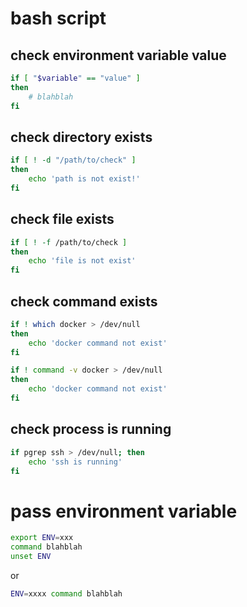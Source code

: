 # bash script

## check environment variable value

```bash
if [ "$variable" == "value" ]
then
    # blahblah
fi
```


## check directory exists


```bash
if [ ! -d "/path/to/check" ]
then
    echo 'path is not exist!'
fi
```


## check file exists


```bash
if [ ! -f /path/to/check ]
then
    echo 'file is not exist'
fi
```


## check command exists

```bash
if ! which docker > /dev/null
then
    echo 'docker command not exist'
fi
```

```bash
if ! command -v docker > /dev/null
then
    echo 'docker command not exist'
fi
```


## check process is running

```bash
if pgrep ssh > /dev/null; then
    echo 'ssh is running'
fi
```


# pass environment variable

```bash
export ENV=xxx
command blahblah
unset ENV
```

or

```bash
ENV=xxxx command blahblah
```

